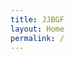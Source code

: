 ```yaml
---
title: JJBGF
layout: Home
permalink: /
---
```


<!-- ## 2019 -->

<!-- > Wir kämpfen für Freiheit und Reinheit, doch nicht wie die Welt dafür kämpft; wir beten zu Gottes Dreieinheit, dass Liebe das Hasssende dämpft. Wir künden vom Segen des Vergebens an alle, die weh uns tun; wir wollen, dass Ströme des Lebens auf allen Menschen ruhn.
> -- Johannisches Gesangbuch Nr. 284, 2. Strophe -->
<!--
Wir sind die Johannische Jugend Lorem ipsum dolor sit amet consectetur adipiscing elit, nibh placerat accumsan non urna felis, fermentum sollicitudin porttitor sociis pulvinar augue. Ridiculus pellentesque malesuada aptent aliquam himenaeos massa in, ultricies molestie consectetur semper enim dui imperdiet suscipit, tellus magna parturient nec gravida sapien.
-->
